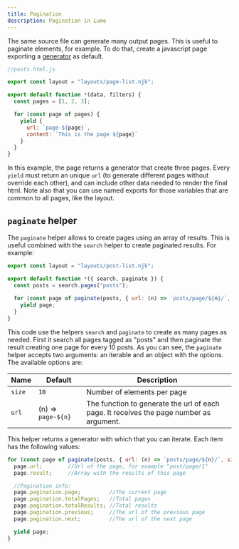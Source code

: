 ```yaml
---
title: Pagination
description: Pagination in Lume
---
```


The same source file can generate many output pages. This is useful to paginate elements, for example. To do that, create a javascript page exporting a [generator](https://developer.mozilla.org/en-US/docs/Web/JavaScript/Guide/Iterators_and_Generators) as default.

```js
//posts.html.js

export const layout = "layouts/page-list.njk";

export default function *(data, filters) {
  const pages = [1, 2, 3];

  for (const page of pages) {
    yield {
      url: `page-${page}`,
      content: `This is the page ${page}`
    }
  }
}
```

In this example, the page returns a generator that create three pages. Every `yield` must return an unique `url` (to generate different pages without override each other), and can include other data needed to render the final html. Note also that you can use named exports for those variables that are common to all pages, like the layout.


## `paginate` helper

The `paginate` helper allows to create pages using an array of results. This is useful combined with the `search` helper to create paginated results. For example:

```js
export const layout = "layouts/post-list.njk";

export default function *({ search, paginate }) {
  const posts = search.pages("posts");
  
  for (const page of paginate(posts, { url: (n) => `posts/page/${n}/`, size: 10 })) {
    yield page;
  }
}
```

This code use the helpers `search` and `paginate` to create as many pages as needed. First it search all pages tagged as "posts" and then paginate the result creating one page for every 10 posts. As you can see, the `paginate` helper accepts two arguments: an iterable and an object with the options. The available options are:

Name        | Default   | Description
------------|-----------|------------
`size`      | `10`      | Number of elements per page
`url`       | (n) => `page-${n}` | The function to generate the url of each page. It receives the page number as argument.

This helper returns a generator with which that you can iterate. Each item has the following values:

```js
for (const page of paginate(posts, { url: (n) => `posts/page/${n}/`, size: 10 })) {
  page.url;        //Url of the page, for example "post/page/1"
  page.result;     //Array with the results of this page

  //Pagination info:
  page.pagination.page;         //The current page
  page.pagination.totalPages;   //Total pages
  page.pagination.totalResults; //Total results
  page.pagination.previous;     //The url of the previous page
  page.pagination.next;         //The url of the next page

  yield page;
}
```